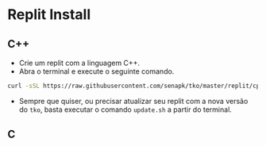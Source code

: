 # Replit Install

## C++

- Crie um replit com a linguagem C++.
- Abra o terminal e execute o seguinte comando.

```bash
curl -sSL https://raw.githubusercontent.com/senapk/tko/master/replit/cpp/update.sh | bash
```

- Sempre que quiser, ou precisar atualizar seu replit com a nova versão do `tko`, basta executar o comando `update.sh` a partir do terminal.

## C
